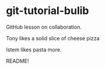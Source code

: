 # git-tutorial-bulib
GitHub lesson on collaboration.

Tony likes a solid slice of cheese pizza

Istem likes pasta more.


README!

 
